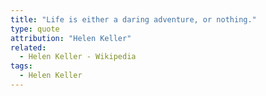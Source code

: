 ```yaml
---
title: "Life is either a daring adventure, or nothing."
type: quote
attribution: "Helen Keller"
related:
  - Helen Keller - Wikipedia
tags:
  - Helen Keller
---
```


